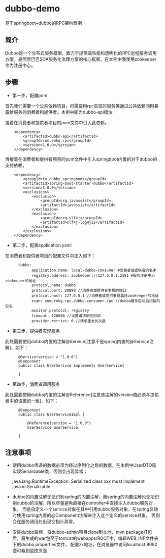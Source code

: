 # dubbo-demo
基于springboot+dubbo的RPC架构案例

## 简介
Dubbo是一个分布式服务框架，致力于提供高性能和透明化的RPC远程服务调用方案，是阿里巴巴SOA服务化治理方案的核心框架。在本例中我使用zookeeper作为注册中心。

## 步骤

* 第一步，配置pom

首先我们需要一个公共依赖项目，将需要用rpc实现的服务类通过公共依赖同时暴露给服务的消费者和提供者。本例中即为dubbo-api模块

接着在消费者和提供者项目的pom文件中引入此依赖，

        <dependency>
            <artifactId>dubbo-api</artifactId>
            <groupId>com.rokg.rpc</groupId>
            <version>1.0.0</version>
        </dependency>
        
再接着在消费者和提供者项目的pom文件中引入springboot内置的对于dubbo的支持依赖，

        <dependency>
            <groupId>io.dubbo.springboot</groupId>
            <artifactId>spring-boot-starter-dubbo</artifactId>
            <version>1.0.0</version>
            <exclusions>
                <exclusion>
                    <groupId>org.javassist</groupId>
                    <artifactId>javassist</artifactId>
                </exclusion>
                <exclusion>
                    <groupId>org.slf4j</groupId>
                    <artifactId>slf4j-log4j12</artifactId>
                </exclusion>
            </exclusions>
        </dependency>

* 第二步，配置application.yaml

在消费者和提供者项目的配置文件中加入如下：

          dubbo:
                application.name: local-dubbo-consumer #消费者或提供者的名字
                registry.address: zookeeper://127.0.0.1:2181 #服务注册中心zookeeper的地址
                protocol.name: dubbo
                protocol.port: 20890 //消费者或提供者本机的端口
                protocol.host: 127.0.0.1 //消费者或提供者暴露给zookeeper的地址
                scan: com.rokg.rpc.dubbo.consumer.rpc //dubbo服务启动后扫描的包名
                monitor.protocol: registry
                timeout: 120000 //设置请求响应时间
                provider.retries: 0 //请求重发的次数
        
* 第三步，提供者实现服务

此处需要使用dubbo内置的注解@Service[注意不是spring内置的@Service注解]，如下：

          @Service(version = "1.0.0")
          @Component
          public class UserSerivce implements UserService{

          }

* 第四步，消费者调用服务

此处需要使用dubbo内置的注解@Reference[注意该注解的version值必须与提供者中的设置的一致]，如下：

          @Component
          public class UserServiceImpl {

              @Reference(version = "1.0.0")
              UserService userService;

          }

## 注意事项
* 使用dubbo传递的数据必须为经过序列化之后的数据，在本例中UserDTO需实现Serializable类，否则会出现异常：

  java.lang.RuntimeException: Serialized class xxx must implement java.io.Serializable
  
* dubbo的内置注解无法识别spring的内置注解，而spring的内置注解也无法识别dubbo的注解，所以尽量避免直接在controller中直接注入dubbo服务对象，
而是自定义一个service对象在其中引用dubbo服务对象，在spring启动时使用spring内置的@Component注解来注入这个定义的service对象，
否则会在服务调用处出现空指针异常。

* 安装dubbo监控，将dubbo-admin项目clone到本地，mvn package打包后，将生成的war包至于tomcat的webapps/ROOT中，编辑WEB_INF文件夹下的dubbo.properties文件，
配置zk地址，在浏览器中访问localhost:8080便可看到监控页面

